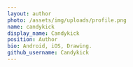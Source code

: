 ```yaml
---
layout: author
photo: /assets/img/uploads/profile.png
name: candykick
display_name: Candykick
position: Author
bio: Android, iOS, Drawing.
github_username: Candykick
---
```

